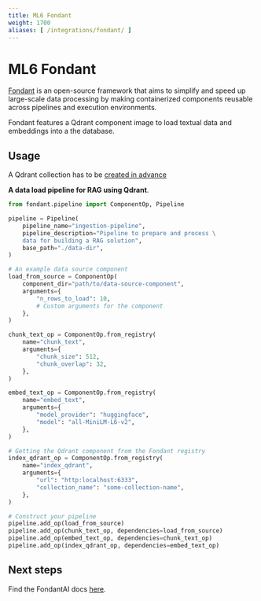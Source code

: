 ```yaml
---
title: ML6 Fondant
weight: 1700
aliases: [ /integrations/fondant/ ]
---
```


# ML6 Fondant

[Fondant](https://fondant.ai/en/stable/) is an open-source framework that aims to simplify and speed up large-scale data processing by making containerized components reusable across pipelines and execution environments.

Fondant features a Qdrant component image to load textual data and embeddings into a the database.

## Usage

<aside role="status">
A Qdrant collection has to be <a href="documentation/concepts/collections/">created in advance</a>
</aside>

**A data load pipeline for RAG using Qdrant**.

```python
from fondant.pipeline import ComponentOp, Pipeline

pipeline = Pipeline(
    pipeline_name="ingestion-pipeline",
    pipeline_description="Pipeline to prepare and process \
    data for building a RAG solution",
    base_path="./data-dir",
)

# An example data source component
load_from_source = ComponentOp(
    component_dir="path/to/data-source-component",
    arguments={
        "n_rows_to_load": 10,
        # Custom arguments for the component
    },
)

chunk_text_op = ComponentOp.from_registry(
    name="chunk_text",
    arguments={
        "chunk_size": 512,
        "chunk_overlap": 32,
    },
)

embed_text_op = ComponentOp.from_registry(
    name="embed_text",
    arguments={
        "model_provider": "huggingface",
        "model": "all-MiniLM-L6-v2",
    },
)

# Getting the Qdrant component from the Fondant registry
index_qdrant_op = ComponentOp.from_registry(
    name="index_qdrant",
    arguments={
        "url": "http:localhost:6333",
        "collection_name": "some-collection-name",
    },
)

# Construct your pipeline
pipeline.add_op(load_from_source)
pipeline.add_op(chunk_text_op, dependencies=load_from_source)
pipeline.add_op(embed_text_op, dependencies=chunk_text_op)
pipeline.add_op(index_qdrant_op, dependencies=embed_text_op)
```

## Next steps

Find the FondantAI docs [here](https://fondant.ai/en/stable/).
